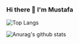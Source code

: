 ###            Hi there 👋 I'm Mustafa

<!--
**mustafa-dal/mustafa-dal** is a ✨ _special_ ✨ repository because its `README.md` (this file) appears on your GitHub profile.

Here are some ideas to get you started:

#🌱 I’m currently learning Java Programming Language.
#🤔 I’m looking for help with ...
#💬 Don't ask me yet.
#📫 How to reach me: 1mustafa.dal@gmail.com
#📝 I regularly write articles on https://www.mertmekatronik.com/profil/mustafadal
-->
![Top Langs](https://github-readme-stats.vercel.app/api/top-langs/?username=mustafa-dal&theme=algolia&layout=compact&langs_count=8)

![Anurag's github stats](https://github-readme-stats.vercel.app/api?username=mustafa-dal&theme=algolia&show_icons=true)


